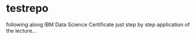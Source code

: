 # testrepo
following along IBM Data Science Certificate
just step by step application of the lecture...
